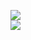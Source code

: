 [![](https://img.shields.io/badge/Made%20With-Github%20Spray-lightgrey.svg?style=for-the-badge&logo=github)](https://github.com/Annihil/github-spray#11381)  
[![](https://i.imgur.com/2DrTn0Z.gif)](https://github.com/Annihil/github-spray)